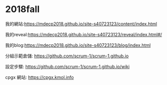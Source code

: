 # 2018fall

我的網站:https://mdecp2018.github.io/site-s40723123/content/index.html

我的reveal:https://mdecp2018.github.io/site-s40723123/reveal/index.html#/

我的blog:https://mdecp2018.github.io/site-s40723123/blog/index.html

分組示範倉儲: https://github.com/scrum-1/scrum-1.github.io

設定步驟: https://github.com/scrum-1/scrum-1.github.io/wiki

cpgx 網站: https://cpgx.kmol.info
